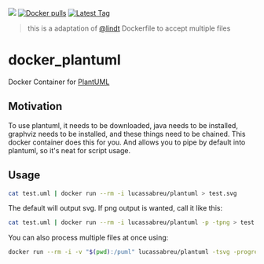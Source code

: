[![](https://badge.imagelayers.io/lucassabreu/plantuml.svg)](https://imagelayers.io/?images=lucassabreu/plantuml:latest 'lucassabreu/plantuml')
[![Docker pulls](https://img.shields.io/docker/pulls/lucassabreu/plantuml.svg)](https://hub.docker.com/r/lucassabreu/plantuml/)
[![Latest Tag](https://img.shields.io/github/tag/lindt/docker_plantuml.svg)](https://hub.docker.com/r/lucassabreu/plantuml/)

> this is a adaptation of [@lindt](github.com/lindt/docker_plantuml) Dockerfile to accept multiple files

# docker_plantuml

Docker Container for [PlantUML](http://plantuml.com)

## Motivation

To use plantuml, it needs to be downloaded, java needs to be installed, graphviz needs to be installed, and these things need to be chained.
This docker container does this for you. And allows you to pipe by default into plantuml, so it's neat for script usage.

## Usage

```sh
cat test.uml | docker run --rm -i lucassabreu/plantuml > test.svg
```

The default will output svg. If png output is wanted, call it like this:

```sh
cat test.uml | docker run --rm -i lucassabreu/plantuml -p -tpng > test.png
```

You can also process multiple files at once using:

```sh
docker run --rm -i -v "$(pwd):/puml" lucassabreu/plantuml -tsvg -progress "/puml/*.puml"
```
